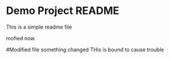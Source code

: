 # Demo Project README

This is a simple readme file

mofied now.

#Modified file
something changed
THis is bound to cause trouble

